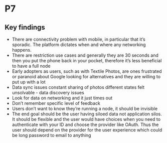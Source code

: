 # P7

## Key findings

* There are connectivity problem with mobile, in particular that it’s sporadic. The platform dictates when and where any networking happens.
* There are restriction use cases and generally they are 30 seconds and then you put the phone back in your pocket, therefore it’s less beneficial to have a full node
* Early adopters as users, such as with Textile Photos, are ones frustrated or paranoid about Google looking for alternatives and they are willing to put up with a lot
* Data sync issues constant sharing of photos different states felt unsolvable - data discovery issues
* Look for data on networking and it just times out
* Don’t remember specific level of feedback
* Users don’t want to know they’re running a node, it should be invisible
* The end goal should be the user having siloed data not application silos. It should be flexible and the user would  have choices when you need to authenticate with your ID  and choose the provider like OAuth. Thus the user should depend on the provider for the user experience which could be long password to email to anything
